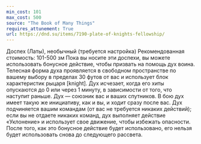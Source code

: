 ```yaml
---
min_cost: 101
max_cost: 500
source: "The Book of Many Things"
requires_attunement: True
url: https://dnd.su/items/7190-plate-of-knights-fellowship/
---
```


Доспех (Латы), необычный (требуется настройка)
Рекомендованная стоимость: 101-500 зм
Пока вы носите эти доспехи, вы можете использовать бонусное действие, чтобы призвать на помощь дух воина. Телесная форма духа проявляется в свободном пространстве по вашему выбору в пределах 30 футов от вас и использует блок характеристик рыцаря [knight]. Дух исчезает, когда его хиты опускаются до 0 или через 1 минуту, в зависимости от того, что наступит раньше.
Дух — союзник вас и ваших спутников. В бою дух имеет такую же инициативу, как и вы, и ходит сразу после вас. Дух подчиняется вашим командам (от вас не требуется никаких действий); если вы не отдаете никаких команд, дух выполняет действие «Уклонение» и использует свое движение, чтобы избежать опасности.
После того, как это бонусное действие будет использовано, его нельзя будет использовать снова до следующего рассвета.